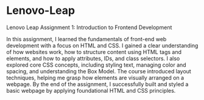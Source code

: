 # Lenovo-Leap
Lenovo Leap Assignment 1: Introduction to Frontend Development

In this assignment, I learned the fundamentals of front-end web development with a focus on HTML and CSS. I gained a clear understanding of how websites work, how to structure content using HTML tags and elements, and how to apply attributes, IDs, and class selectors. I also explored core CSS concepts, including styling text, managing color and spacing, and understanding the Box Model. The course introduced layout techniques, helping me grasp how elements are visually arranged on a webpage. By the end of the assignment, I successfully built and styled a basic webpage by applying foundational HTML and CSS principles.
